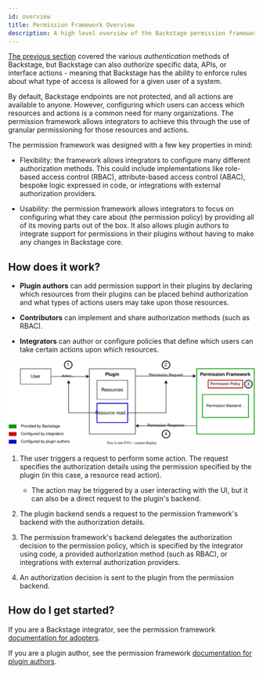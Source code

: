 ```yaml
---
id: overview
title: Permission Framework Overview
description: A high level overview of the Backstage permission framework
---
```


[The previous section](../auth/index.md) covered the various _authentication_ methods of Backstage, but Backstage can also _authorize_ specific data, APIs, or interface actions - meaning that Backstage has the ability to enforce rules about what type of access is allowed for a given user of a system.

By default, Backstage endpoints are not protected, and all actions are available to anyone. However, configuring which users can access which resources and actions is a common need for many organizations. The permission framework allows integrators to achieve this through the use of granular permissioning for those resources and actions.

The permission framework was designed with a few key properties in mind:

- Flexibility: the framework allows integrators to configure many different authorization methods. This could include implementations like role-based access control (RBAC), attribute-based access control (ABAC), bespoke logic expressed in code, or integrations with external authorization providers.

- Usability: the permission framework allows integrators to focus on configuring what they care about (the permission policy) by providing all of its moving parts out of the box. It also allows plugin authors to integrate support for permissions in their plugins without having to make any changes in Backstage core.

## How does it work?

- **Plugin authors** can add permission support in their plugins by declaring which resources from their plugins can be placed behind authorization and what types of actions users may take upon those resources.

- **Contributors** can implement and share authorization methods (such as RBAC).

- **Integrators** can author or configure policies that define which users can take certain actions upon which resources.

![](../assets/permission/permission-framework-overview.drawio.svg)

1. The user triggers a request to perform some action. The request specifies the authorization details using the permission specified by the plugin (in this case, a resource read action).

   - The action may be triggered by a user interacting with the UI, but it can also be a direct request to the plugin's backend.

2. The plugin backend sends a request to the permission framework's backend with the authorization details.

3. The permission framework's backend delegates the authorization decision to the permission policy, which is specified by the integrator using code, a provided authorization method (such as RBAC), or integrations with external authorization providers.

4. An authorization decision is sent to the plugin from the permission backend.

## How do I get started?

If you are a Backstage integrator, see the permission framework [documentation for adopters](./adopters/index.md).

If you are a plugin author, see the permission framework [documentation for plugin authors](./plugin-authors/index.md).
